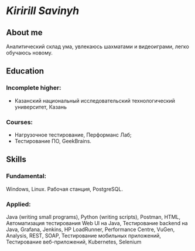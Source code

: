 # *Kiririll Savinyh*
## About me
Аналитический склад ума, увлекаюсь шахматами и видеоиграми, легко обучаюсь новому.
## Education
### Incomplete higher: 
- Казанский национальный исследовательский технологический университет, Казань
### Courses: 
- Нагрузочное тестирование, Перформанс Лаб;
- Тестирование ПО, GeekBrains.
## Skills
### Fundamental:
Windows, Linux. Рабочая станция, PostgreSQL.
### Applied:
Java (writing small programs), Python (writing scripts), Postman, HTML, Автоматизация тестирования Web UI на Java, Тестирование backend на Java, Grafana, Jenkins, HP LoadRunner, Performance Centre, VuGen, Analysis, REST, SOAP, Тестирование мобильных приложений, Тестирование веб-приложений, Kubernetes, Selenium
